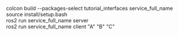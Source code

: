 colcon build --packages-select tutorial_interfaces service_full_name</br>
source install/setup.bash</br>
ros2 run service_full_name server</br>
ros2 run service_full_name client "A" "B" "C"</br>
</br>
